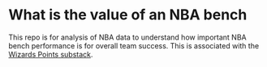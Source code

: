 # What is the value of an NBA bench
This repo is for analysis of NBA data to understand how important NBA bench performance is for overall team success. This is associated with the [Wizards Points substack](https://wizardspoints.substack.com). 
